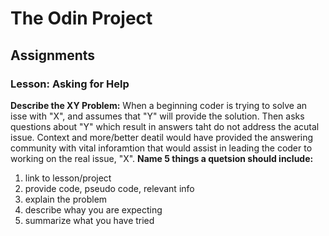 # The Odin Project
## Assignments
### Lesson: Asking for Help
**Describe the XY Problem:**
When a beginning coder is trying to solve an isse with "X", and assumes that "Y" will provide the solution. Then asks questions about "Y" which result in answers taht do not address the acutal issue. Context and more/better deatil would have provided the answering community with vital inforamtion that would assist in leading the coder to working on the real issue, "X".
**Name 5 things a quetsion should include:**
1) link to lesson/project
2) provide code, pseudo code, relevant info
3) explain the problem
4) describe whay you are expecting
5) summarize what you have tried
